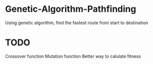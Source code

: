 # Genetic-Algorithm-Pathfinding
Using genetic algorithm, find the fastest route from start to destination

# TODO
Crossover function
Mutation function
Better way to calulate fitness
